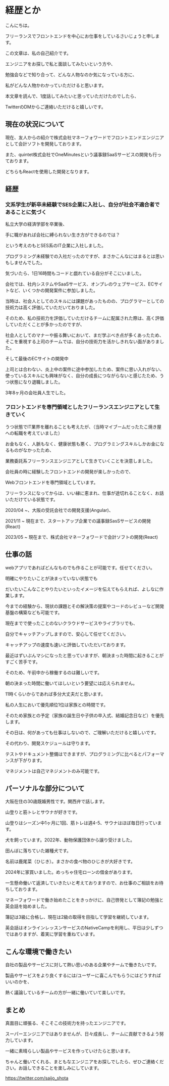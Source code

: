 # 経歴とか

こんにちは。

フリーランスでフロントエンドを中心にお仕事をしているさいじょうと申します。

この文章は、私の自己紹介です。

エンジニアをお探しで私と面談してみたいという方や、

勉強会などで知り合って、どんな人物なのか気になっている方に、

私がどんな人物かわかっていただけると思います。



本文章を読んで、1度話してみたいと思っていただけたのでしたら、

TwitterのDMからご連絡いただけると嬉しいです。



## 現在の状況について
現在、友人からの紹介で株式会社マネーフォワードでフロントエンドエンジニアとして会計ソフトを開発しております。

また、quintet株式会社でOneMinutesという議事録SaaSサービスの開発も行っております。

どちらもReactを使用した開発となります。



## 経歴
### 文系学生が新卒未経験でSES企業に入社し、自分が社会不適合者であることに気づく


私立大学の経済学部を卒業後、

手に職があれば会社に縛られない生き方ができるのでは？

という考えのもとSES系のIT企業に入社しました。



プログラミング未経験での入社だったのですが、まさかこんなにはまるとは思いもしませんでした。

気づいたら、1日16時間もコードと戯れている自分がそこにいました。



会社では、社内システムやSaaSサービス、オンプレのウェブサービス、ECサイトなど、いくつかの開発案件に参加しました。

当時は、社会人としてのスキルには課題があったものの、プログラマーとしての技術力は高く評価していただいておりました。



そのため、私の技術力を評価していただけるチームに配属された際は、高く評価していただくことが多かったのですが、

社会人としてのマナーや振る舞いにおいて、まだ学ぶべき点が多くあったため、そこを重視する上司のチームでは、自分の技術力を活かしきれない面がありました。



そして最後のECサイトの開発中

上司とは合わない、炎上中の案件に途中参加したため、案件に思い入れがない、使っているスキルにも興味がなく、自分の成長につながらないと感じたため、うつ状態になり退職しました。



3年8ヶ月の会社員人生でした。



### フロントエンドを専門領域としたフリーランスエンジニアとして生きていく


うつ状態でIT業界を離れることも考えたが、（当時マイブームだったたこ焼き屋への転職を考えていました）

お金もなく、人脈もなく、健康状態も悪く、プログラミングスキルしかお金になるものがなかったため、



業務委託系フリーランスエンジニアとして生きていくことを決意しました。



会社員の時に経験したフロントエンドの開発が楽しかったので、

Webフロントエンドを専門領域としています。



フリーランスになってからは、いい縁に恵まれ、仕事が途切れることなく、お話いただけている状態です。

2020/04 ~、大阪の受託会社での開発支援(Angular)、

2021/11 ~ 現在まで、スタートアップ企業での議事録SasSサービスの開発(React)

2023/05 ~ 現在まで、株式会社マネーフォワードで会計ソフトの開発(React)



## 仕事の話
webアプリであればどんなものでも作ることが可能です。任せてください。



明確にやりたいことが決まっていない状態でも

だいたいこんなことやりたいといったイメージを伝えてもらえれば、よしなに作業します。



今までの経験から、現状の課題とその解決策の提案やコードのレビューなど開発基盤の構築なども可能です。



現在までで使ったことのないクラウドサービスやライブラリでも、

自分でキャッチアップしますので、安心して任せてください。

キャッチアップの速度も速いと評価していただいております。



最近はずいぶんマシになったと思っていますが、朝決まった時間に起きることがすごく苦手です。

そのため、午前中から稼働するのは難しいです。

朝の決まった時間に働いてほしいという要望には応えられません。

11時くらいからであれば多分大丈夫だと思います。



私の人生において優先順位1位は家族との時間です。

そのため家族との予定（家族の誕生日や子供の卒入式、結婚記念日など）を優先します。

その日は、何があっても仕事はしないので、ご理解いただけると嬉しいです。

その代わり、開発スケジュールは守ります。



テストやドキュメント整備はできますが、プログラミングに比べるとパフォーマンスが下がります。

マネジメントは自己マネジメントのみ可能です。



## パーソナルな部分について
大阪在住の30歳既婚男性です。関西弁で話します。



山登りと筋トレとサウナが好きです。

山登りはシーズン中1ヶ月に1回、筋トレは週4-5、サウナはほぼ毎日行っています。



犬を飼っています。2022年、動物保護団体から譲り受けました。

田んぼに落ちていた雑種犬です。

名前は鹿尾菜（ひじき）。まさかの食べ物のひじきが大好きです。



2024年に家買いました。めっちゃ住宅ローンの借金があります。

一生懸命働いて返済していきたいと考えておりますので、お仕事のご相談をお待ちしております。



マネーフォワードで働き始めたことをきっかけに、自己啓発として簿記の勉強と英会話を始めました。

 簿記は3級に合格し、現在は2級の取得を目指して学習を継続しています。

 英会話はオンラインレッスンサービスのNativeCampを利用し、平日は少しずつではありますが、着実に学習を重ねています。



## こんな環境で働きたい
自社の製品やサービスに対して熱い思いのある企業やチームで働きたいです。

製品やサービスをより良くするには/ユーザーに喜こんでもらうにはどうすればいいのかを、

熱く議論しているチームの方が一緒に働いていて楽しいです。



## まとめ
真面目に頑張る、そこそこの技術力を持ったエンジニアです。

スーパーエンジニアではありませんが、日々成長し、チームに貢献できるよう努力しています。

一緒に素晴らしい製品やサービスを作っていけたらと思います。



ちゃんと働いてくれる、まともなエンジニアをお探しでしたら、ぜひご連絡ください。お話しできることを楽しみにしています。



﻿https://twitter.com/saijo_shota﻿

